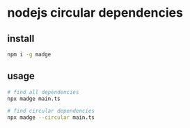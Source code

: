 # nodejs circular dependencies

## install

```sh
npm i -g madge
```

## usage

```sh
# find all dependencies
npx madge main.ts

# find circular dependencies
npx madge --circular main.ts
```
